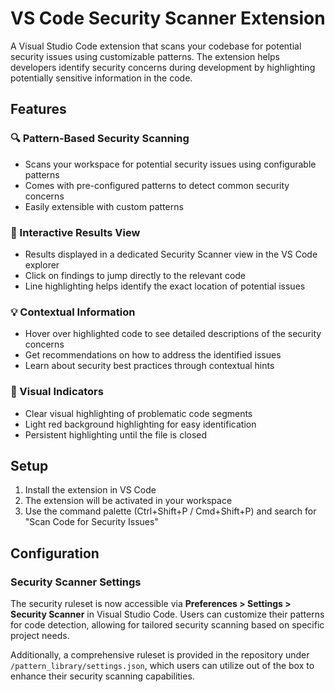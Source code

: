 # VS Code Security Scanner Extension

A Visual Studio Code extension that scans your codebase for potential security issues using customizable patterns. The extension helps developers identify security concerns during development by highlighting potentially sensitive information in the code.

## Features

### 🔍 Pattern-Based Security Scanning
- Scans your workspace for potential security issues using configurable patterns
- Comes with pre-configured patterns to detect common security concerns
- Easily extensible with custom patterns

### 🎯 Interactive Results View
- Results displayed in a dedicated Security Scanner view in the VS Code explorer
- Click on findings to jump directly to the relevant code
- Line highlighting helps identify the exact location of potential issues

### 💡 Contextual Information
- Hover over highlighted code to see detailed descriptions of the security concerns
- Get recommendations on how to address the identified issues
- Learn about security best practices through contextual hints

### 🚨 Visual Indicators
- Clear visual highlighting of problematic code segments
- Light red background highlighting for easy identification
- Persistent highlighting until the file is closed

## Setup

1. Install the extension in VS Code
2. The extension will be activated in your workspace
3. Use the command palette (Ctrl+Shift+P / Cmd+Shift+P) and search for "Scan Code for Security Issues"

## Configuration

### Security Scanner Settings
The security ruleset is now accessible via **Preferences > Settings > Security Scanner** in Visual Studio Code. Users can customize their patterns for code detection, allowing for tailored security scanning based on specific project needs. 

Additionally, a comprehensive ruleset is provided in the repository under `/pattern_library/settings.json`, which users can utilize out of the box to enhance their security scanning capabilities. 